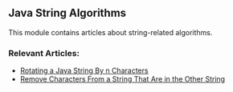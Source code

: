 ## Java String Algorithms

This module contains articles about string-related algorithms.

### Relevant Articles:
- [Rotating a Java String By n Characters](https://www.baeldung.com/java-rotate-string-by-n-characters)
- [Remove Characters From a String That Are in the Other String](https://www.baeldung.com/java-strings-character-difference)
